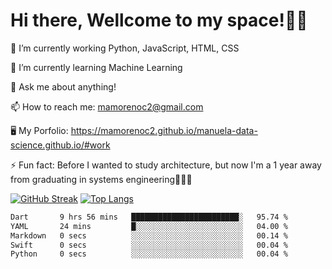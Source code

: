 # Hi there, Wellcome to my space!✌🏾

🔭 I’m currently working Python, JavaScript, HTML, CSS

🌱 I’m currently learning Machine Learning

💬 Ask me about anything!

📫 How to reach me: mamorenoc2@gmail.com

🖥️ My Porfolio: https://mamorenoc2.github.io/manuela-data-science.github.io/#work

⚡ Fun fact: Before I wanted to study architecture, but now I'm a 1 year away from graduating in systems engineering🤣🤣🤣

[![GitHub Streak](https://streak-stats.demolab.com/?user=mamorenoc2&theme=tokyonight_duo)](https://git.io/streak-stats)                 [![Top Langs](https://github-readme-stats.vercel.app/api/top-langs/?username=mamorenoc2&layout=compact&theme=tokyonight)](https://github.com/anuraghazra/github-readme-stats)

<!--START_SECTION:waka-->

```txt
Dart       9 hrs 56 mins   ████████████████████████░   95.74 %
YAML       24 mins         █░░░░░░░░░░░░░░░░░░░░░░░░   04.00 %
Markdown   0 secs          ░░░░░░░░░░░░░░░░░░░░░░░░░   00.14 %
Swift      0 secs          ░░░░░░░░░░░░░░░░░░░░░░░░░   00.04 %
Python     0 secs          ░░░░░░░░░░░░░░░░░░░░░░░░░   00.04 %
```

<!--END_SECTION:waka-->
